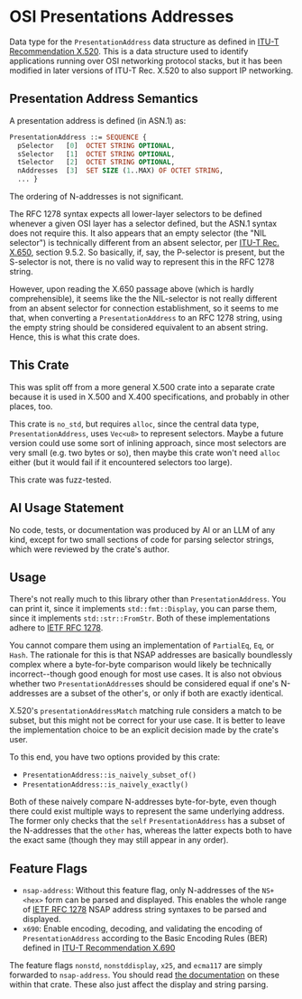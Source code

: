 # OSI Presentations Addresses

Data type for the `PresentationAddress` data structure as defined in
[ITU-T Recommendation X.520](https://www.itu.int/itu-t/recommendations/rec.aspx?rec=X.520).
This is a data structure used to identify applications running over OSI
networking protocol stacks, but it has been modified in later versions of
ITU-T Rec. X.520 to also support IP networking.

## Presentation Address Semantics

A presentation address is defined (in ASN.1) as:

```asn1
PresentationAddress ::= SEQUENCE {
  pSelector   [0]  OCTET STRING OPTIONAL,
  sSelector   [1]  OCTET STRING OPTIONAL,
  tSelector   [2]  OCTET STRING OPTIONAL,
  nAddresses  [3]  SET SIZE (1..MAX) OF OCTET STRING,
  ... }
```

The ordering of N-addresses is not significant.

The RFC 1278 syntax expects all lower-layer selectors to be defined whenever a
given OSI layer has a selector defined, but the ASN.1 syntax does not require
this. It also appears that an empty selector (the "NIL selector") is technically
different from an absent selector, per
[ITU-T Rec. X.650](https://www.itu.int/rec/T-REC-X.650-199201-S), section 9.5.2.
So basically, if, say, the P-selector is present, but the S-selector is not,
there is no valid way to represent this in the RFC 1278 string.

However, upon reading the X.650 passage above (which is hardly comprehensible),
it seems like the the NIL-selector is not really different from an absent
selector for connection establishment, so it seems to me that, when converting
a `PresentationAddress` to an RFC 1278 string, using the empty string should be
considered equivalent to an absent string. Hence, this is what this crate
does.

## This Crate

This was split off from a more general X.500 crate into a separate crate because
it is used in X.500 and X.400 specifications, and probably in other places, too.

This crate is `no_std`, but requires `alloc`, since the central data type,
`PresentationAddress`, uses `Vec<u8>` to represent selectors.
Maybe a future version could use some sort of inlining approach, since most
selectors are very small (e.g. two bytes or so), then maybe this crate won't
need `alloc` either (but it would fail if it encountered selectors too large).

This crate was fuzz-tested.

## AI Usage Statement

No code, tests, or documentation was produced by AI or an LLM of any kind,
except for two small sections of code for parsing selector strings, which were
reviewed by the crate's author.

## Usage

There's not really much to this library other than `PresentationAddress`. You
can print it, since it implements `std::fmt::Display`, you can parse them, since
it implements `std::str::FromStr`. Both of these implementations adhere to
[IETF RFC 1278](https://datatracker.ietf.org/doc/html/rfc1278).

You cannot compare them using an implementation of `PartialEq`, `Eq`, or `Hash`.
The rationale for this is that NSAP addresses are basically boundlessly complex
where a byte-for-byte comparison would likely be technically incorrect--though
good enough for most use cases. It is also not obvious whether two
`PresentationAddress`es should be considered equal if one's N-addresses are a
subset of the other's, or only if both are exactly identical.

X.520's `presentationAddressMatch` matching rule considers a match to be subset,
but this might not be correct for your use case. It is better to leave the
implementation choice to be an explicit decision made by the crate's user.

To this end, you have two options provided by this crate:

- `PresentationAddress::is_naively_subset_of()`
- `PresentationAddress::is_naively_exactly()`

Both of these naively compare N-addresses byte-for-byte, even though there could
exist multiple ways to represent the same underlying address. The former only
checks that the `self` `PresentationAddress` has a subset of the N-addresses
that the `other` has, whereas the latter expects both to have the exact same
(though they may still appear in any order).

## Feature Flags

- `nsap-address`: Without this feature flag, only N-addresses of the
  `NS+<hex>` form can be parsed and displayed. This enables the whole range of
  [IETF RFC 1278](https://datatracker.ietf.org/doc/html/rfc1278) NSAP address
  string syntaxes to be parsed and displayed.
- `x690`: Enable encoding, decoding, and validating the encoding of
  `PresentationAddress` according to the Basic Encoding Rules (BER) defined
  in
  [ITU-T Recommendation X.690](https://www.itu.int/itu-t/recommendations/rec.aspx?rec=X.690)

The feature flags `nonstd`, `nonstddisplay`, `x25`, and `ecma117` are simply
forwarded to `nsap-address`. You should read
[the documentation](https://crates.io/crates/nsap-address#feature-flags) on
these within that crate. These also just affect the display and string parsing.

